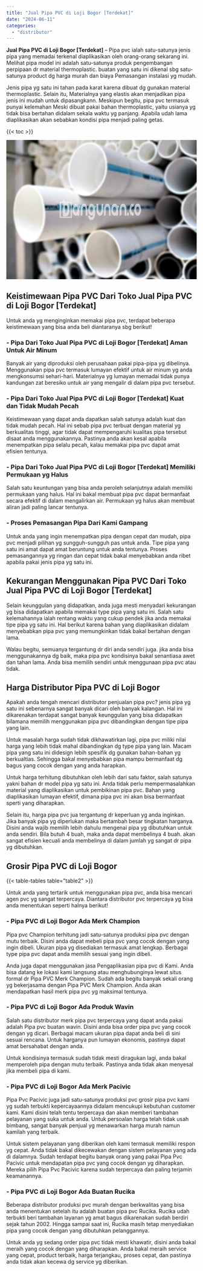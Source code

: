 ```yaml
---
title: "Jual Pipa PVC di Loji Bogor [Terdekat]"
date: "2024-06-11"
categories: 
  - "distributor"
---
```


**Jual Pipa PVC di Loji Bogor \[Terdekat\]** – Pipa pvc ialah satu-satunya jenis pipa yang memadai terkenal diaplikasikan oleh orang-orang sekarang ini. Melihat pipa model ini adalah satu-satunya produk pengembangan perpipaan dr material thermoplastic. buatan yang satu ini dikenal sbg satu-satunya product dg harga murah dan biaya Pemasangan instalasi yg mudah.

Jenis pipa yg satu ini tahan pada karat karena dibuat dg gunakan material thermoplastic. Selain itu, Materialnya yang elastis akan menjadikan pipa jenis ini mudah untuk dipasangkann. Meskipun begitu, pipa pvc termasuk punyai kelemahan Meski dibuat pakai bahan thermoplastic, yaitu usianya yg tidak bisa bertahan didalam sekala waktu yg panjang. Apabila udah lama diaplikasikan akan sebabkan kondisi pipa menjadi paling getas.

{{< toc >}}

![Jual Pipa PVC di Loji Bogor [Terdekat]](/images/jaul-pipa-pvc-04.png)

## Keistimewaan Pipa PVC Dari Toko Jual Pipa PVC di Loji Bogor \[Terdekat\]

Untuk anda yg menginginkan memakai pipa pvc, terdapat beberapa keistimewaan yang bisa anda beli diantaranya sbg berikut!

### \- Pipa Dari Toko Jual Pipa PVC di Loji Bogor \[Terdekat\] Aman Untuk Air Minum

Banyak air yang diproduksi oleh perusahaan pakai pipa-pipa yg dibelinya. Menggunakan pipa pvc termasuk lumayan efektif untuk air minum yg anda mengkonsumsi sehari-hari. Materialnya yg lumayan memadai tidak punya kandungan zat beresiko untuk air yang mengalir di dalam pipa pvc tersebut.

### \- Pipa Dari Toko Jual Pipa PVC di Loji Bogor \[Terdekat\] Kuat dan Tidak Mudah Pecah

Keistimewaan yang dapat anda dapatkan salah satunya adalah kuat dan tidak mudah pecah. Hal ini sebab pipa pvc terbuat dengan material yg berkualitas tinggi, agar tidak dapat mempengaruhi kualitas pipa tersebut disaat anda menggunakannya. Pastinya anda akan kesal apabila menempatkan pipa selalu pecah, kalau memakai pipa pvc dapat amat efisien tentunya.

### \- Pipa Dari Toko Jual Pipa PVC di Loji Bogor \[Terdekat\] Memiliki Permukaan yg Halus

Salah satu keuntungan yang bisa anda peroleh selanjutnya adalah memiliki permukaan yang halus. Hal ini bakal membuat pipa pvc dapat bermanfaat secara efektif di dalam mengalirkan air. Permukaan yg halus akan membuat aliran jadi paling lancar tentunya.

### \- Proses Pemasangan Pipa Dari Kami Gampang

Untuk anda yang ingin menempatkan pipa dengan cepat dan mudah, pipa pvc menjadi pilihan yg sungguh-sungguh pas untuk anda. Tipe pipa yang satu ini amat dapat amat beruntung untuk anda tentunya. Proses pemasangannya yg ringan dan cepat tidak bakal menyebabkan anda ribet apabila pakai jenis pipa yg satu ini.

## Kekurangan Menggunakan Pipa PVC Dari Toko Jual Pipa PVC di Loji Bogor \[Terdekat\]

Selain keunggulan yang didapatkan, anda juga mesti menyadari kekurangan yg bisa didapatkan apabila memakai type pipa yang satu ini. Salah satu kelemahannya ialah rentang waktu yang cukup pendek jika anda memakai tipe pipa yg satu ini. Hal berikut karena bahan yang diaplikasikan didalam menyebabkan pipa pvc yang memungkinkan tidak bakal bertahan dengan lama.

Walau begitu, semuanya tergantung dr diri anda sendiri juga. jika anda bisa menggunakannya dg baik, maka pipa pvc kondisinya bakal senantiasa awet dan tahan lama. Anda bisa memilih sendiri untuk menggunaan pipa pvc atau tidak.

## Harga Distributor Pipa PVC di Loji Bogor

Apakah anda tengah mencari distributor penjualan pipa pvc? jenis pipa yg satu ini sebenarnya sangat banyak dicari oleh banyak kalangan. Hal ini dikarenakan terdapat sangat banyak keunggulan yang bisa didapatkan bilamana memilih menggunakan pipa pvc dibandingkan dengan tipe pipa yang lain.

Untuk masalah harga sudah tidak dikhawatirkan lagi, pipa pvc miliki nilai harga yang lebih tidak mahal dibandingkan dg type pipa yang lain. Macam pipa yang satu ini didesign lebih spesifik dg gunakan bahan-bahan yg berkualtias. Sehingga bakal menyebabkan pipa mampu bermanfaat dg bagus yang cocok dengan yang anda harapkan.

Untuk harga terhitung dibutuhkan oleh lebih dari satu faktor, salah satunya yakni bahan dr model pipa yg satu ini. Anda tidak perlu mempermasalahkan material yang diaplikasikan untuk pembikinan pipa pvc. Bahan yang diaplikasikan lumayan efektif, dimana pipa pvc ini akan bisa bermanfaat sperti yang diharapkan.

Selain itu, harga pipa pvc jua tergantung dr keperluan yg anda inginkan. Jika banyak pipa yg diperlukan maka bertambah besar tingkatan harganya. Disini anda wajib memilih lebih dahulu mengenai pipa yg dibutuhkan untuk anda sendiri. Bila butuh 4 buah, maka anda dapat membelinya 4 buah. akan sangat efisien kecuali anda membelinya di dalam jumlah yg sangat dr pipa yg dibutuhkan.

## Grosir Pipa PVC di Loji Bogor

{{< table-tables table="table2" >}}

Untuk anda yang tertarik untuk menggunakan pipa pvc, anda bisa mencari agen pvc yg sangat terpercaya. Diantara distributor pvc terpercaya yg bisa anda menentukan seperti halnya berikut!

### \- Pipa PVC di Loji Bogor Ada Merk Champion

Pipa pvc Champion terhitung jadi satu-satunya produksi pipa pvc dengan mutu terbaik. Disini anda dapat mebeli pipa pvc yang cocok dengan yang ingin dibeli. Ukuran pipa yg disediakan termasuk amat lengkap. Berbagai type pipa pvc dapat anda memilih sesuai yang ingin dibeli.

Anda juga dapat menggunakan jasa Pengaplikasian pipa pvc di Kami. Anda bisa datang ke lokasi kami langsung atau menghubunginya lewat situs formal dr Pipa PVC Merk Champion. Sudah ada begitu banyak sekali orang yg bekerjasama dengan Pipa PVC Merk Champion. Anda akan mendapatkan hasil merk pipa pvc yg maksimal tentunya.

### \- Pipa PVC di Loji Bogor Ada Produk Wavin

Salah satu distributor merk pipa pvc terpercaya yang dapat anda pakai adalah Pipa pvc buatan wavin. Disini anda bisa order pipa pvc yang cocok dengan yg dicari. Berbagai macam ukuran pipa dapat anda beli di sini sesuai rencana. Untuk harganya pun lumayan ekonomis, pastinya dapat amat bersahabat dengan anda.

Untuk kondisinya termasuk sudah tidak mesti diragukan lagi, anda bakal memperoleh pipa dengan mutu terbaik. Pastinya anda tidak akan menyesal jika membeli pipa di kami.

### \- Pipa PVC di Loji Bogor Ada Merk Pacivic

Pipa Pvc Pacivic juga jadi satu-satunya produksi pvc grosir pipa pvc kami yg sudah terbukti kepercayaannya didalam mencukupi kebutuhan customer kami. Kami disini telah tentu terpercaya dan akan memberi tambahan pelayanan yang suka untuk anda. Untuk persoalan harga telah tidak usah bimbang, sangat banyak penjual yg menawarkan harga murah namun kamilah yang terbaik.

Untuk sistem pelayanan yang diberikan oleh kami termasuk memiliki respon yg cepat. Anda tidak bakal dikecewakan dengan sistem pelayanan yang ada di dalamnya. Sudah terdapat begitu banyak orang yang pakai Pipa Pvc Pacivic untuk mendapatan pipa pvc yang cocok dengan yg diharapkan. Mereka pilih Pipa Pvc Pacivic karena sudah terpercaya dan paling terjamin keamanannya.

### \- Pipa PVC di Loji Bogor Ada Buatan Rucika

Beberapa distributor produksi pvc murah dengan berkwalitas yang bisa anda menentukan setelah itu adalah buatan pipa pvc Rucika. Rucika udah terbukti beri tambahan layanan yg amat bagus dikarenakan sudah berdiri sejak tahun 2002. Hingga sampai saat ini, Rucika masih tetap menyediakan pipa yang cocok dengan yang dibutuhkan pelanggannya.

Untuk anda yg sedang order pipa pvc tidak mesti khawatir, disini anda bakal meraih yang cocok dengan yang diharapkan. Anda bakal meraih service yang cepat, product terbaik, harga terjangkau, proses cepat, dan pastinya anda tidak akan kecewa dg service yg diberikan.
